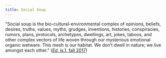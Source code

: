 ```yaml
---
title: Social Soup
---
```


"Social soup is the bio-cultural-environmental complex of opinions, beliefs, desires, truths, values, myths, grudges, inventions, histories, conspiracies, rumors, plans, protocols, archetypes, dwellings, art, jokes, taboos, and other complex vectors of life woven through our mysterious emotional organic wetware. This mesh is our habitat. We don’t dwell in nature; we live amongst each other." \([_Ed_, is.1, fall 2017]()\)
